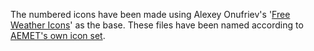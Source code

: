 The numbered icons have been made using Alexey Onufriev's '[Free Weather Icons](https://dribbble.com/shots/3761552-Free-Weather-Icons)' as the base. These files have been named according to [AEMET's own icon set](http://www.aemet.es/es/eltiempo/prediccion/municipios/ayuda).
